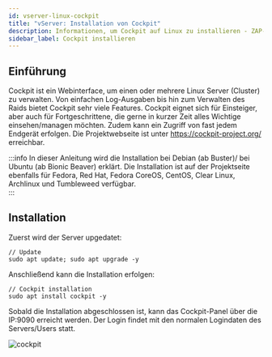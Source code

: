 ```yaml
---
id: vserver-linux-cockpit
title: "vServer: Installation von Cockpit"
description: Informationen, um Cockpit auf Linux zu installieren - ZAP-Hosting.com Dokumentation
sidebar_label: Cockpit installieren
---
```




## Einführung

Cockpit ist ein Webinterface, um einen oder mehrere Linux Server (Cluster) zu verwalten. Von einfachen Log-Ausgaben bis hin zum Verwalten des Raids bietet Cockpit sehr viele Features. 
Cockpit eignet sich für Einsteiger, aber auch für Fortgeschrittene, die gerne in kurzer Zeit alles Wichtige einsehen/managen möchten. Zudem kann ein Zugriff von fast jedem Endgerät erfolgen.
Die Projektwebseite ist unter https://cockpit-project.org/ erreichbar. 

:::info
In dieser Anleitung wird die Installation bei Debian (ab Buster)/ bei Ubuntu (ab Bionic Beaver) erklärt. Die Installation ist auf der Projektseite ebenfalls für Fedora, Red Hat, Fedora CoreOS, CentOS, Clear Linux, Archlinux und Tumbleweed verfügbar.   
:::

## Installation

Zuerst wird der Server upgedatet:
```
// Update
sudo apt update; sudo apt upgrade -y
```
Anschließend kann die Installation erfolgen: 
```
// Cockpit installation
sudo apt install cockpit -y
```
Sobald die Installation abgeschlossen ist, kann das Cockpit-Panel über die IP:9090 erreicht werden. 
Der Login findet mit den normalen Logindaten des Servers/Users statt. 

![cockpit](https://user-images.githubusercontent.com/61953937/167338111-31decaf3-6838-402b-819b-94323c87c11c.png)
